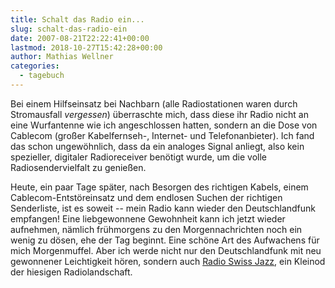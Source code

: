 ```yaml
---
title: Schalt das Radio ein...
slug: schalt-das-radio-ein
date: 2007-08-21T22:22:41+00:00
lastmod: 2018-10-27T15:42:28+00:00
author: Mathias Wellner
categories:
  - tagebuch
---
```

Bei einem Hilfseinsatz bei Nachbarn (alle Radiostationen waren durch Stromausfall _vergessen_) überraschte mich, dass diese ihr Radio nicht an eine Wurfantenne wie ich angeschlossen hatten, sondern an die Dose von Cablecom (großer Kabelfernseh-, Internet- und Telefonanbieter). Ich fand das schon ungewöhnlich, dass da ein analoges Signal anliegt, also kein spezieller, digitaler Radioreceiver benötigt wurde, um die volle Radiosendervielfalt zu genießen.
<!--more-->

Heute, ein paar Tage später, nach Besorgen des richtigen Kabels, einem Cablecom-Entstöreinsatz und dem endlosen Suchen der richtigen Senderliste, ist es soweit -- mein Radio kann wieder den Deutschlandfunk empfangen! Eine liebgewonnene Gewohnheit kann ich jetzt wieder aufnehmen, nämlich frühmorgens zu den Morgennachrichten noch ein wenig zu dösen, ehe der Tag beginnt. Eine schöne Art des Aufwachens für mich Morgenmuffel. Aber ich werde nicht nur den Deutschlandfunk mit neu gewonnener Leichtigkeit hören, sondern auch [Radio Swiss Jazz](http://www.radioswissjazz.ch/), ein Kleinod der hiesigen Radiolandschaft.